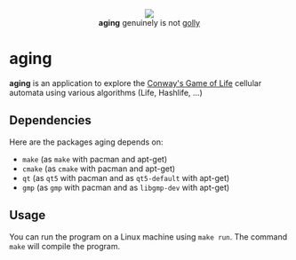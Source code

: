 <div align="center">
    <img src="https://cdn.discordapp.com/attachments/414542714365935626/692050409493102642/aging.png" />
   <br /> <b>aging</b> genuinely is not <a href="https://sourceforge.net/projects/golly/">golly</a>
</div>

# aging

**aging** is an application to explore the [Conway's Game of Life](https://en.wikipedia.org/wiki/Conway%27s_Game_of_Life) cellular automata using various algorithms (Life, Hashlife, ...)

## Dependencies

Here are the packages aging depends on:

 - `make` (as `make` with pacman and apt-get)
 - `cmake` (as `cmake` with pacman and apt-get)
 - `qt` (as `qt5` with pacman and as `qt5-default` with apt-get)
 - `gmp` (as `gmp` with pacman and as `libgmp-dev` with apt-get)

## Usage

You can run the program on a Linux machine using `make run`.
The command `make` will compile the program.
